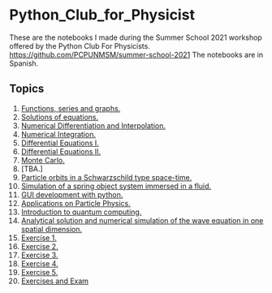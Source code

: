 # Python_Club_for_Physicist
These are the notebooks I made during the Summer School 2021 workshop offered by the Python Club For Physicists.
https://github.com/PCPUNMSM/summer-school-2021
The notebooks are in Spanish.

## Topics
1. [Functions, series and graphs.](https://github.com/losvaldote/Python_Club_for_Physicist/blob/main/Copia_de_Sesi%C3%B3n_1.ipynb)
2. [Solutions of equations.](https://github.com/losvaldote/Python_Club_for_Physicist/blob/main/Copia_de_PCP_Sesi%C3%B3n_2.ipynb)
3. [Numerical Differentiation and Interpolation.](https://github.com/losvaldote/Python_Club_for_Physicist/blob/main/Copia_de_PCP_Sesi%C3%B3n_3.ipynb)
4. [Numerical Integration.](https://github.com/losvaldote/Python_Club_for_Physicist/blob/main/Copia_de_PCP_Sesi%C3%B3n_4.ipynb)
5. [Differential Equations I.](https://github.com/losvaldote/Python_Club_for_Physicist/blob/main/Copia_de_PCP_Sesi%C3%B3n_5.ipynb)
6. [Differential Equations II.](https://github.com/losvaldote/Python_Club_for_Physicist/blob/main/Copia_de_PCP_Sesi%C3%B3n_6.ipynb)
7. [Monte Carlo.](https://github.com/losvaldote/Python_Club_for_Physicist/blob/main/Copia_de_PCP_Sesi%C3%B3n_7_editado.ipynb)
8. [TBA.]
9. [Particle orbits in a Schwarzschild type space-time.](https://github.com/losvaldote/Python_Club_for_Physicist/blob/main/Copia_de_PCP_Sesi%C3%B3n_9.ipynb)
10. [Simulation of a spring object system immersed in a fluid.](https://github.com/losvaldote/Python_Club_for_Physicist/blob/main/Copia_de_PCP_Sesi%C3%B3n_10%5BE%5D.ipynb)
11. [GUI development with python.](https://github.com/losvaldote/Python_Club_for_Physicist/tree/main/Desarrollo_de_GUI)
12. [Applications on Particle Physics.](https://github.com/losvaldote/Python_Club_for_Physicist/blob/main/Copia_de_PCP_Sesi%C3%B3n12.ipynb)
13. [Introduction to quantum computing.](https://github.com/losvaldote/Python_Club_for_Physicist/blob/main/Copia_de_PCP_Sesi%C3%B3n_13.ipynb)
14. [Analytical solution and numerical simulation of the wave equation in one spatial dimension.](https://github.com/losvaldote/Python_Club_for_Physicist/blob/main/Copia_de_PCP_Summer_School_Wave_Equation_1D.ipynb)
15. [Exercise 1.](https://github.com/losvaldote/Python_Club_for_Physicist/blob/main/Ejercicio_1.ipynb)
16. [Exercise 2.](https://github.com/losvaldote/Python_Club_for_Physicist/blob/main/Ejercicio_2_2.ipynb)
17. [Exercise 3.](https://github.com/losvaldote/Python_Club_for_Physicist/blob/main/Ejercicio_3_1.ipynb)
18. [Exercise 4.](https://github.com/losvaldote/Python_Club_for_Physicist/blob/main/Ejercicio_4_1.ipynb)
19. [Exercise 5.](https://github.com/losvaldote/Python_Club_for_Physicist/blob/main/Ejercicio_5_2_Opcional.ipynb)
20. [Exercises and Exam](https://github.com/losvaldote/Python_Club_for_Physicist/blob/main/Ejercicios_IIEVFC.ipynb)
